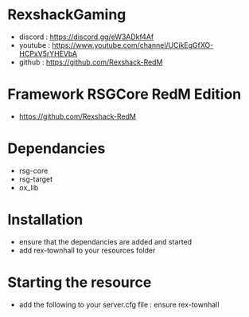# RexshackGaming
- discord : https://discord.gg/eW3ADkf4Af
- youtube : https://www.youtube.com/channel/UCikEgGfXO-HCPxV5rYHEVbA
- github : https://github.com/Rexshack-RedM

# Framework RSGCore RedM Edition
- https://github.com/Rexshack-RedM

# Dependancies
- rsg-core
- rsg-target
- ox_lib

# Installation
- ensure that the dependancies are added and started
- add rex-townhall to your resources folder

# Starting the resource
- add the following to your server.cfg file : ensure rex-townhall
